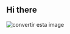 ## Hi there 
![convertir esta image](https://github.com/user-attachments/assets/c209aead-5180-4f30-954b-a5090ecc570c)

<!--
**Valenvelez18/Valenvelez18** is a ✨ _special_ ✨ repository because its `README.md` (this file) appears on your GitHub profile.

## ✨ Sobre mí

Apasionada por el cuidado de las personas y por entender cómo los datos pueden transformar realidades. 🧠📊  
Con más de **6 años de experiencia** en el manejo de pacientes críticos (adultos y pediátricos), he desarrollado habilidades sólidas en:

- 🧩 Toma de decisiones en contextos exigentes  
- 🤝 Trabajo colaborativo  
- 🔄 Adaptación rápida a cambios y retos complejos

## 🎓 Formación en Datos

Mi curiosidad por el análisis de datos y la optimización de procesos me llevó a formarme en el **bootcamp de TripleTen LATAM**, donde aprendí a utilizar herramientas como:

- 🐍 Python  
- 🧮 SQL  
- 📊 Excel y Tableau  
- 📈 Seaborn, Matplotlib  
- 🐼 Pandas  
- 📓 Jupyter Notebook  

Además, fortalecí mis habilidades de:

- 🔍 Pensamiento analítico  
- 🧠 Resolución de problemas  
- 🗣️ Comunicación efectiva de hallazgos

## 🚀 Lo que busco

Estoy en constante búsqueda de proyectos en los que el **análisis de datos** sea clave para:

- 🧠 Tomar decisiones más inteligentes  
- 💥 Generar impacto positivo en las personas y organizaciones  
- 🤝 Aportar desde mi experiencia en salud y mi formación analítica

